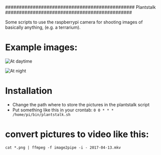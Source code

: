 
###############################################
 Plantstalk
##############################################

Some scripts to use the raspberrypi camera for shooting images of basically anything, (e.g. a terrarium).

# Example images:

![At daytime](example_images/day.png "At daytime")


![At night](example_images/night.png "At night")


# Installation

* Change the path where to store the pictures in the plantstalk script
* Put something like this in your crontab: `0 0 * * * /home/pi/bin/plantstalk.sh`

# convert pictures to video like this:
```
cat *.png | ffmpeg -f image2pipe -i - 2017-04-13.mkv
```


